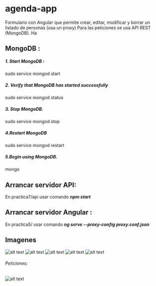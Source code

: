 # agenda-app
Formulario con Angular que permite crear, editar, modificar y borrar un listado de personas (usa un proxy)
Para las peticiones se usa API REST (MongoDB). Ha
## MongoDB :
##### 1. Start MongoDB :
sudo service mongod start
##### 2. Verify that MongoDB has started successfully
sudo service mongod status
##### 3. Stop MongoDB.
sudo service mongod stop
##### 4.Restart MongoDB
sudo service mongod restart
##### 5.Begin using MongoDB.
mongo
## Arrancar servidor API:
En practica7/api usar comando _**npm start**_
## Arrancar servidor Angular :
En practica5/ usar comando _**ng serve --proxy-config proxy.conf.json**_

## Imagenes
![alt text](https://i.imgur.com/YgBAiye.png)
![alt text](https://i.imgur.com/4eYHLBn.png)
![alt text](https://i.imgur.com/KONmANR.png)
![alt text](https://i.imgur.com/TCXo1o9.png)
![alt text](https://i.imgur.com/Pc7ry4K.png)
###### Peticiones:
![alt text](https://i.imgur.com/XRERKnR.png)
